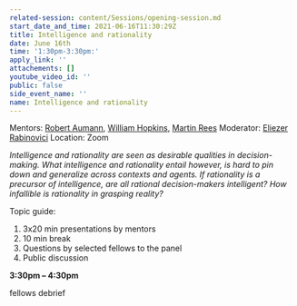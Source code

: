 ```yaml
---
related-session: content/Sessions/opening-session.md
start_date_and_time: 2021-06-16T11:30:29Z
title: Intelligence and rationality
date: June 16th
time: '1:30pm-3:30pm:'
apply_link: ''
attachements: []
youtube_video_id: ''
public: false
side_event_name: ''
name: Intelligence and rationality
---
```


Mentors: [Robert Aumann](/mentors#aumann), [William Hopkins](/mentors#hopkins), [Martin Rees](/mentors#rees) Moderator: [Eliezer Rabinovici](/about/ica4#rabinovici)
Location: Zoom

_Intelligence and rationality are seen as desirable qualities in decision-making. What intelligence and rationality entail however, is hard to pin down and generalize across contexts and agents. If rationality is a precursor of intelligence, are all rational decision-makers intelligent? How infallible is rationality in grasping reality?_

Topic guide:

1. 3x20 min presentations by mentors
2. 10 min break
3. Questions by selected fellows to the panel
4. Public discussion

**3:30pm – 4:30pm**

fellows debrief
